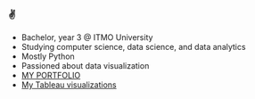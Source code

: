### :v:

- Bachelor, year 3 @ ITMO University 
- Studying computer science, data science, and data analytics
- Mostly Python
- Passioned about data visualization
- <a href="https://nesterenkojul.github.io/portfolio/index.html"> MY PORTFOLIO </a>
- <a href="https://public.tableau.com/app/profile/julia.nesterenko">My Tableau visualizations</a>
